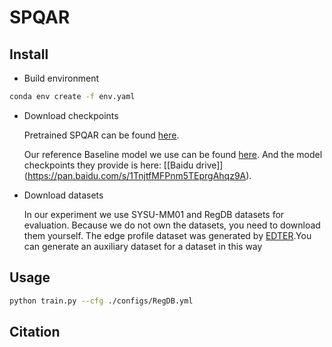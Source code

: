 # SPQAR

## Install

- Build environment

```bash
conda env create -f env.yaml
```

- Download checkpoints

  Pretrained SPQAR can be found [here](https://anonymous.4open.science/r/Supplement_Code_947/model_best.pth).

  

  Our reference Baseline model we use can be found [here](https://github.com/DoubtedSteam/MPANet.git). And the model checkpoints they provide is here: [[Baidu drive]] (https://pan.baidu.com/s/1TnjtfMFPnm5TEprgAhqz9A).



- Download datasets

  In our experiment we use SYSU-MM01 and RegDB datasets for evaluation. Because we do not own the datasets,  you need to download them yourself. 
The edge profile dataset was generated by [EDTER](https://github.com/MengyangPu/EDTER.git).You can generate an auxiliary dataset for a dataset in this way

 
## Usage

```bash
python train.py --cfg ./configs/RegDB.yml
```

## Citation
